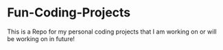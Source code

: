 # Fun-Coding-Projects
This is a Repo for my personal coding projects that I am working on or will be working on in future!
